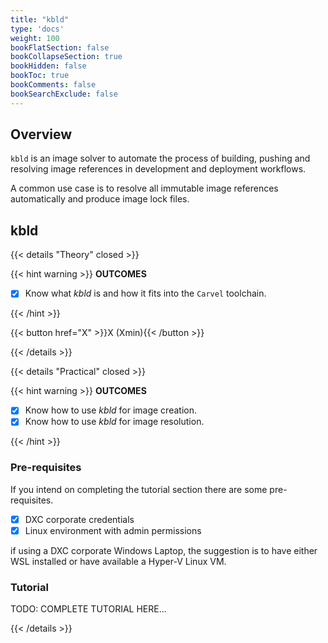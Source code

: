 ```yaml
---
title: "kbld"
type: 'docs'
weight: 100
bookFlatSection: false
bookCollapseSection: true
bookHidden: false
bookToc: true
bookComments: false
bookSearchExclude: false
---
```


## Overview

`kbld` is an image solver to automate the process of building, pushing and resolving image references in development and deployment workflows.

A common use case is to resolve all immutable image references automatically and produce image lock files.

## kbld

{{< details "Theory" closed >}}

{{< hint warning >}}
**OUTCOMES**

- [x] Know what _kbld_ is and how it fits into the `Carvel` toolchain.

{{< /hint >}}

{{< button href="X" >}}X (Xmin){{< /button >}}

{{< /details >}}

{{< details "Practical" closed >}}

{{< hint warning >}}
**OUTCOMES**

- [x] Know how to use _kbld_ for image creation.
- [x] Know how to use _kbld_ for image resolution.

{{< /hint >}}

### Pre-requisites

If you intend on completing the tutorial section there are some pre-requisites.

- [x] DXC corporate credentials
- [x] Linux environment with admin permissions

if using a DXC corporate Windows Laptop, the suggestion is to have either WSL installed or have available a Hyper-V Linux VM.

### Tutorial

TODO: COMPLETE TUTORIAL HERE...

{{< /details >}}
